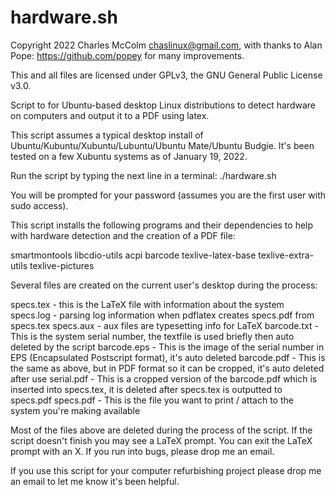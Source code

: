 # hardware.sh
Copyright 2022 Charles McColm <chaslinux@gmail.com>, 
with thanks to Alan Pope: https://github.com/popey for many improvements.

This and all files are licensed under GPLv3, the GNU General Public License v3.0.

Script to for Ubuntu-based desktop Linux distributions to detect hardware on computers and output it to a PDF using latex.

This script assumes a typical desktop install of Ubuntu/Kubuntu/Xubuntu/Lubuntu/Ubuntu Mate/Ubuntu Budgie. It's been tested on a few
Xubuntu systems as of January 19, 2022.

Run the script by typing the next line in a terminal:
./hardware.sh

You will be prompted for your password (assumes you are the first user with sudo access).

This script installs the following programs and their dependencies to help with hardware detection and the creation of a PDF file:

smartmontools
libcdio-utils
acpi
barcode
texlive-latex-base
texlive-extra-utils
texlive-pictures

Several files are created on the current user's desktop during the process:

specs.tex - this is the LaTeX file with information about the system
specs.log - parsing log information when pdflatex creates specs.pdf from specs.tex
specs.aux - aux files are typesetting info for LaTeX
barcode.txt - This is the system serial number, the textfile is used briefly then auto deleted by the script
barcode.eps - This is the image of the serial number in EPS (Encapsulated Postscript format), it's auto deleted
barcode.pdf - This is the same as above, but in PDF format so it can be cropped, it's auto deleted after use
serial.pdf - This is a cropped version of the barcode.pdf which is inserted into specs.tex, it is deleted after 
specs.tex is outputted to specs.pdf
specs.pdf - This is the file you want to print / attach to the system you're making available

Most of the files above are deleted during the process of the script. If the script doesn't finish you may see a
LaTeX prompt. You can exit the LaTeX prompt with an X. If you run into bugs, please drop me an email.

If you use this script for your computer refurbishing project please drop me an email to let me know it's been helpful.
